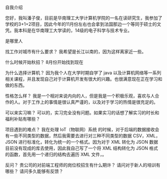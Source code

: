自我介绍

您好，我叫潘子俊，目前是华南理工大学计算机学院的一名在读研究生，我参加了学校的3+1+2项目，因此今年的11月份左右也会拿到法国那边一个等同于硕士的文凭。我本科是在华南理工大学读的，14级的电子科学与技术专业。

是哪里人

找工作对城市有什么要求？
我希望是长江以南的，因为这样离家近一些。

什么时候开始秋招？
8月份开始找到现在

为什么选择计算机？
因为我个人在大学时期自学了 java 以及计算机网络等一系列相关课程，并且发现自己对于计算机开发有很大的兴趣。也很满意现在正在学习和做的东西。

性格怎么样？
我是一个相对来说内向的人，但是我是一个积极乐观，喜欢与人合作的人。对于工作上的事情是很认真严谨的，以及对于学习的热情是很充足的。

可以来实习嘛？
可以的，实习完全没有问题。如果实习的话想了解实习的时长和福利补贴有哪些？

项目遇到的难点？
我在处理 IoT（物联网）系统 的时候，对于后端的数据接收会有一些不同类型的数据，然后我需要去进行对三种不同类型的数据 CSV，XML，JSON 进行标准化，转化为统一的一个格式。因为对于 XML 转化为 JSON 数据目前没有现成的库去使用，因此我自己写了一个将 XML 结构转化为 JSON 格式的函数，首先用一个递归的结构去遍历 XML 文件，。

反问？
贵公司的对前端工程师的岗位校招生有什么期许？
请问对于新人的培训有哪些？
请问多久能够有反馈？
